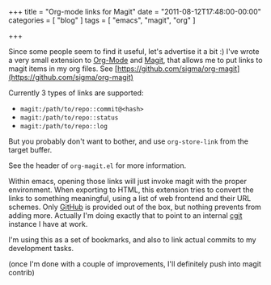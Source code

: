 +++
title = "Org-mode links for Magit"
date = "2011-08-12T17:48:00-00:00"
categories = [ "blog" ]
tags = [ "emacs", "magit", "org" ]

+++


Since some people seem to find it useful, let's advertise it a bit :) I've
wrote a very small extension to [Org-Mode](http://orgmode.org/) and
[Magit](http://magit.github.com/magit/), that allows me to put links to magit
items in my org files.
See [https://github.com/sigma/org-magit](https://github.com/sigma/org-magit)

Currently 3 types of links are supported:

*  `magit:/path/to/repo::commit@<hash>`
*  `magit:/path/to/repo::status`
*  `magit:/path/to/repo::log`

But you probably don't want to bother, and use `org-store-link` from the
target buffer.

See the header of  `org-magit.el` for more information.

Within emacs, opening those links will just invoke magit with the proper
environment. When exporting to HTML, this extension tries to convert the links
to something meaningful, using a list of web frontend and their URL
schemes. Only [GitHub](http://github.com) is provided out of the box, but
nothing prevents from adding more. Actually I'm doing exactly that to point to
an internal [cgit](http://hjemli.net/git/cgit/about/) instance I have at work.

I'm using this as a set of bookmarks, and also to link actual commits to my
development tasks.

(once I'm done with a couple of improvements, I'll definitely push into magit
contrib)
